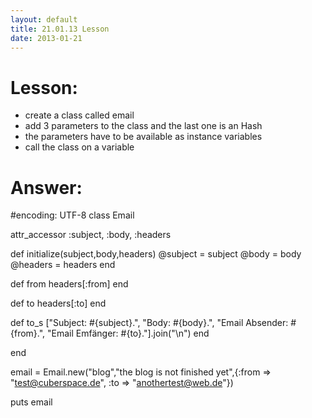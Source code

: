 ```yaml
---
layout: default
title: 21.01.13 Lesson
date: 2013-01-21
---
```




Lesson:
=======

* create a class called email
* add 3 parameters to the class and the last one is an Hash
* the parameters have to be available as instance variables
* call the class on a variable 

Answer:
=======

\#encoding: UTF-8 
class Email

  attr_accessor :subject, :body, :headers

  def initialize(subject,body,headers)
    @subject = subject
    @body = body
    @headers = headers
  end

  def from
    headers[:from]
  end

  def to
    headers[:to]
  end

  def to_s
    ["Subject: #{subject}.",
    "Body: #{body}.",
    "Email Absender: #{from}.", 
    "Email Emfänger: #{to}."].join("\n")
  end

end

email = Email.new("blog","the blog is not finished yet",{:from => "test@cuberspace.de", :to => "anothertest@web.de"})


puts email 

